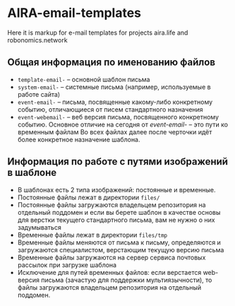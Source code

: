 # AIRA-email-templates
Here it is markup for e-mail templates for projects aira.life and robonomics.network
## Общая информация по именованию файлов
* `template-email-` – основной шаблон письма
* `system-email-` – системные письма (например, используемые в работе сайта)
* `event-email-` – письма, посвященные какому-либо конкретному событию, отличающиеся от писем стандартного назначения
* `event-webemail-` – веб версия письма, посвященного конкретному событию. Основное отличие на сегодня от *event-email-* – это пути ко временным файлам
Во всех файлах далее после черточки идёт более конкретное назначение шаблона.
## Информация по работе с путями изображений в шаблоне
* В шаблонах есть 2 типа изображений: постоянные и временные.
* Постоянные файлы лежат в директории `files/`
* Постоянные файлы загружаются владельцем репозитория на отдельный поддомен и если вы берете шаблон в качестве основы для верстки текущего стандартного письма, вам не нужно о них задумываться
* Временные файлы лежат в директории `files/tmp`
* Временные файлы меняются от письма к письму, определяются и загружаются специалистом, верстающим текущую версию письма
* Временные файлы загружаются на сервер сервиса почтовых рассылок при загрузке шаблона
* Исключение для путей временных файлов: если верстается web-версия письма (зачастую для поддержки мультиязычности), то файлы загружаются владельцем репозитория на отдельный поддомен.
